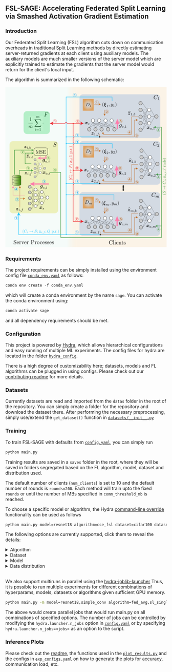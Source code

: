 ## FSL-SAGE: Accelerating Federated Split Learning via Smashed Activation Gradient Estimation

### Introduction
Our Federated Split Learning (FSL) algorithm cuts down on communication
overheads in traditional Split Learning methods by directly estimating
server-returned gradients at each client using auxiliary models.  The auxiliary
models are much smaller versions of the server model which are explicitly
trained to estimate the gradients that the server model would return for the
client's local input.

The algorithm is summarized in the following schematic:
<div align="center">
<img src="./img/fsl_sage.png" alt="FSL-SAGE schematic" height="500px"/>
</div>

### Requirements
The project requirements can be simply installed using the environment config
file [`conda_env.yaml`](conda_env.yaml) as follows:
```python
conda env create -f conda_env.yaml
```
which will create a conda environment by the name `sage`.  You can activate the
conda environment using:
```python
conda activate sage
```
and all dependency requirements should be met.

### Configuration
This project is powered by [Hydra](https://hydra.cc/docs/intro/), which allows
hierarchical configurations and easy running of multiple ML experiments.
The config files for hydra are located in the folder
[`hydra_config`](src/hydra_config).

There is a high degree of customizability here; datasets, models and FL
algorithms can be plugged in using configs.  Please check out our
[contributing readme](CONTRIBUTING.md) for more details.

### Datasets
Currently datasets are read and imported from the `datas` folder in the root of
the repository.  You can simply create a folder for the repository and download
the dataset there.  After performing the necessary preprocessing, simply
use/extend the `get_dataset()` function in [`datasets/__init__.py`](src/datasets/__init__.py)

### Training
To train FSL-SAGE with defaults from
[`config.yaml`](src/hydra_config/config.yaml), you can simply run
```bash
python main.py
```
Training results are saved in a `saves` folder in the root, where they will be
saved in folders segregated based on the FL algorithm, model, dataset and
distribution used.

The default number of clients (`num_clients`) is set to 10 and the default
number of rounds is `rounds=200`.
Each method will train upto the fixed `rounds` or until the number of MBs
specified in `comm_threshold_mb` is reached.

To choose a specific model or algorithm, the Hydra
[command-line override](https://hydra.cc/docs/advanced/override_grammar/basic/)
functionality can be used as follows
```bash
python main.py model=resnet18 algorithm=cse_fsl dataset=cifar100 dataset.distribution=iid
```
The following options are currently supported, click them to reveal the details:
<details>

<summary>Algorithm</summary>

**Syntax : `algorithm=<key>`**.
The FL algorithm to use for training.
List of algorithms currently supported:

|   Key              | Algorithm    |
|:-------------------|:-------------|
| `fed_avg`          | FedAvg       |
| `sl_multi_server`  | SplitFedv1   |
| `sl_single_server` | SplitFedv2   |
| `cse_fsl`          | CSE-FSL      |
| `fsl_sage`         | FSL-SAGE     |

</details>

<details>

<summary>Dataset</summary>

**Syntax : `dataset=<key>`**.
The dataset used in training.
List of datasets currently supported:

|   Key      | Dataset      |
|:-----------|:-------------|
| `cifar10`  | cifar10      |
| `cifar100` | cifar100     |

</details>

<details>

<summary>Model</summary>

**Syntax : `model=<key>`**.
The ML model to use for training.
List of models currently supported:

|   Key              | Model        |
|:-------------------|:-------------|
| `resnet18`         | ResNet-18    |
| `resnet50`         | ResNet-50    |
| `resnet56`         | ResNet-56    |
| `resnet110`        | ResNet-110   |

Note that currently the above resnet models apart from `resnet18` haven't been
tuned yet, so the results may not optimally represent FSL-SAGE's communication
benefits.

</details>

<details>

<summary>Data distribution</summary>

**Syntax : `dataset.distribution=<key>`**.
Determines the distrbution of the dataset across clients List of distributions
currently supported:

|   Key  | Distribution |
|:-------|:-------------|
| `iid`  | homogeneous  |
| `noniid_dirichlet`  | heterogeneous|

For `noniid_dirichlet` you can specify the value of `alpha` using the key
`dataset.alpha`, e.g., `dataset.alpha=1`.

</details>

\
We also support multiruns in parallel using the
[hydra-joblib-launcher](https://hydra.cc/docs/plugins/joblib_launcher/)
Thus, it is possible to run multiple experiments for different combinations of
hyperparams, models, datasets or algorithms given sufficient GPU memory.
```bash
python main.py -m model=resnet18,simple_conv algorithm=fed_avg,sl_single_server,sl_multi_server,cse_fsl,fsl_sage
```
The above would create parallel jobs that would run main.py on all combinations
of specified options.
The number of jobs can be controlled by modifying the `hydra.launcher.n_jobs`
option in [`config.yaml`](./src/hydra_config/config.yaml) or by specifying
`hydra.launcher.n_jobs=<jobs>` as an option to the script.

### Inference Plots
Please check out the [readme](./inference/README.md), the functions used in the
[`plot_results.py`](./inference/plot_results.py) and the configs in
[`exp_configs.yaml`](./inference/exp_config.yaml) on how to generate the plots
for accuracy, communication load, etc.
